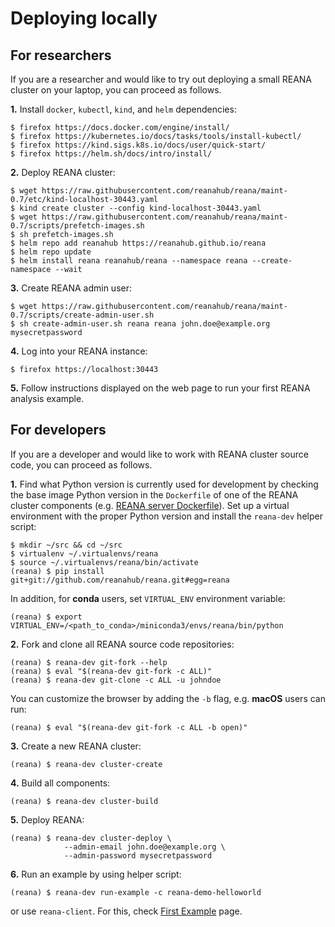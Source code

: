 # Deploying locally

## For researchers

If you are a researcher and would like to try out deploying a small REANA cluster on your laptop,
you can proceed as follows.

**1.** Install `docker`, `kubectl`, `kind`, and `helm` dependencies:

```console
$ firefox https://docs.docker.com/engine/install/
$ firefox https://kubernetes.io/docs/tasks/tools/install-kubectl/
$ firefox https://kind.sigs.k8s.io/docs/user/quick-start/
$ firefox https://helm.sh/docs/intro/install/
```

**2.** Deploy REANA cluster:

```console
$ wget https://raw.githubusercontent.com/reanahub/reana/maint-0.7/etc/kind-localhost-30443.yaml
$ kind create cluster --config kind-localhost-30443.yaml
$ wget https://raw.githubusercontent.com/reanahub/reana/maint-0.7/scripts/prefetch-images.sh
$ sh prefetch-images.sh
$ helm repo add reanahub https://reanahub.github.io/reana
$ helm repo update
$ helm install reana reanahub/reana --namespace reana --create-namespace --wait
```

**3.** Create REANA admin user:

```console
$ wget https://raw.githubusercontent.com/reanahub/reana/maint-0.7/scripts/create-admin-user.sh
$ sh create-admin-user.sh reana reana john.doe@example.org mysecretpassword
```

**4.** Log into your REANA instance:

```console
$ firefox https://localhost:30443
```

**5.** Follow instructions displayed on the web page to run your first REANA analysis example.

## For developers

If you are a developer and would like to work with REANA cluster source code, you can proceed as follows.

**1.** Find what Python version is currently used for development
by checking the base image Python version in the `Dockerfile` of one of the REANA cluster components
(e.g. [REANA server Dockerfile](https://github.com/reanahub/reana-server/blob/master/Dockerfile)).
Set up a virtual environment with the proper Python version
and install the `reana-dev` helper script:

```console
$ mkdir ~/src && cd ~/src
$ virtualenv ~/.virtualenvs/reana
$ source ~/.virtualenvs/reana/bin/activate
(reana) $ pip install git+git://github.com/reanahub/reana.git#egg=reana
```

In addition, for **conda** users, set `VIRTUAL_ENV` environment variable:

```console
(reana) $ export VIRTUAL_ENV=/<path_to_conda>/miniconda3/envs/reana/bin/python
```

**2.** Fork and clone all REANA source code repositories:

```console
(reana) $ reana-dev git-fork --help
(reana) $ eval "$(reana-dev git-fork -c ALL)"
(reana) $ reana-dev git-clone -c ALL -u johndoe
```

You can customize the browser by adding the `-b` flag, e.g. **macOS** users can run:

```console
(reana) $ eval "$(reana-dev git-fork -c ALL -b open)"
```

**3.** Create a new REANA cluster:

```console
(reana) $ reana-dev cluster-create
```

**4.** Build all components:

```console
(reana) $ reana-dev cluster-build
```

**5.** Deploy REANA:

```console
(reana) $ reana-dev cluster-deploy \
            --admin-email john.doe@example.org \
            --admin-password mysecretpassword
```

**6.** Run an example by using helper script:

```console
(reana) $ reana-dev run-example -c reana-demo-helloworld
```

or use `reana-client`. For this, check [First Example](/getting-started/first-example) page.

